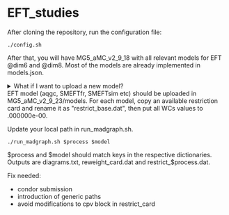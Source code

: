 # EFT_studies

After cloning the repository, run the configuration file:

```
./config.sh
```

After that, you will have MG5_aMC_v2_9_18 with all relevant models for EFT @dim6 and @dim8. Most of the models are already implemented in models.json.

<details>
    <summary> What if I want to upload a new model?</summary>

    - Make sure to generate inside the model a restrict_card called restrict_base.dat with all WCs set to 0.
    - For each EFT block, define a list of operators with corresponding indices range inside the block.
    - You can also upload the tar.gz file in models/. 
</details>
EFT model (aqgc, SMEFTfr, SMEFTsim etc) should be uploaded in MG5_aMC_v2_9_23/models.
For each model, copy an available restriction card and rename it as "restrict_base.dat", then put all WCs values to .000000e-00.

Update your local path in run_madgraph.sh.

```
./run_madgraph.sh $process $model
```

$process and $model should match keys in the respective dictionaries.
Outputs are diagrams.txt, reweight_card.dat and restrict_$process.dat.

Fix needed:
- condor submission
- introduction of generic paths
- avoid modifications to cpv block in restrict_card